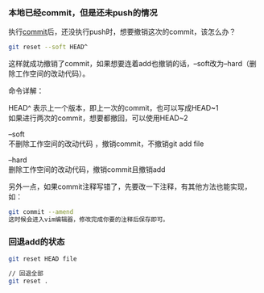 ### &#x20;本地已经commit，但是还未push的情况

执行[commit](https://so.csdn.net/so/search?q=commit\&spm=1001.2101.3001.7020)后，还没执行push时，想要撤销这次的commit，该怎么办？

```bash
git reset --soft HEAD^
```

这样就成功撤销了commit，如果想要连着add也撤销的话，–soft改为–hard（删除工作空间的改动代码）。

命令详解：

HEAD^ 表示上一个版本，即上一次的commit，也可以写成HEAD\~1\
如果进行两次的commit，想要都撤回，可以使用HEAD\~2

–soft\
不删除工作空间的改动代码 ，撤销commit，不撤销git add file

–hard\
删除工作空间的改动代码，撤销commit且撤销add

另外一点，如果commit注释写错了，先要改一下注释，有其他方法也能实现，如：

```bash
git commit --amend
这时候会进入vim编辑器，修改完成你要的注释后保存即可。
```

### 回退add的状态

```bash
git reset HEAD file

// 回退全部
git reset .
```

